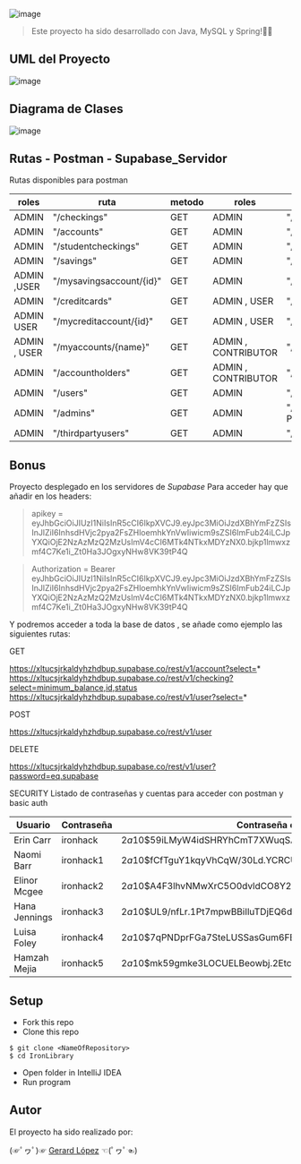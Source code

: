 ![image](https://user-images.githubusercontent.com/72072309/205083754-e000dd47-8302-4cf8-9791-33826d9d9bf9.png)

> Este proyecto ha sido desarrollado con Java, MySQL y Spring!🐱‍💻



## UML del Proyecto

![image](https://user-images.githubusercontent.com/72072309/205115044-f51ff48d-1867-48c5-9e4a-a2e052cf4b16.png)


## Diagrama de Clases

![image](https://user-images.githubusercontent.com/72072309/205298752-b837bcac-42ab-419f-8d06-f752332f9371.png)

## Rutas - Postman - Supabase_Servidor

Rutas disponibles para postman

| roles  | ruta | metodo |roles  | ruta | metodo |
| ------------- | ------------- | ------------- |------------- | ------------- | ------------- |
| ADMIN   | "/checkings"  | GET  | ADMIN   | "/checkings"  | POST  |
| ADMIN  | "/accounts" | GET  | ADMIN   | "/accountholders" | POST  |
| ADMIN  | "/studentcheckings" | GET  | ADMIN   | "/users"  | POST  |
| ADMIN  | "/savings" | GET  | ADMIN   | "/admins"  | POST  |
| ADMIN ,USER | "/mysavingsaccount/{id}" | GET  | ADMIN   | "/thirdpartyusers"  | POST  |
| ADMIN  | "/creditcards" | GET  | ADMIN , USER | "/transfer"  | PATCH  |
| ADMIN USER | "/mycreditaccount/{id}" | GET  | ADMIN , USER | "/retrieveMoney"  | PATCH  |
| ADMIN , USER| "/myaccounts/{name}" | GET  | ADMIN , CONTRIBUTOR | "/thirdpartyusers/{hashedKey}"  | PATCH  |
| ADMIN  | "/accountholders" | GET  | ADMIN , CONTRIBUTOR | "/thirdpartyusers/recieve/{hashedKey}" | PATCH  |
| ADMIN  | "/users" | GET  | ADMIN   | "/checkings/{id}"  | DELETE  |
| ADMIN  | "/admins" | GET  | ADMIN   | "/admins/{name}" (las mismas que POST)  | DELETE  |
| ADMIN  | "/thirdpartyusers" | GET  | ADMIN   | "/thirdpartyusers/{name}" | DELETE  |

## Bonus

Proyecto desplegado en los servidores de *Supabase*
Para acceder hay que añadir en los headers:

>  apikey = eyJhbGciOiJIUzI1NiIsInR5cCI6IkpXVCJ9.eyJpc3MiOiJzdXBhYmFzZSIsInJlZiI6InhsdHVjc2pya2FsZHloemhkYnVwIiwicm9sZSI6ImFub24iLCJpYXQiOjE2NzAzMzQ2MzUsImV4cCI6MTk4NTkxMDYzNX0.bjkp1lmwxzmf4C7Ke1i_Zt0Ha3JOgxyNHw8VK39tP4Q

> Authorization = Bearer eyJhbGciOiJIUzI1NiIsInR5cCI6IkpXVCJ9.eyJpc3MiOiJzdXBhYmFzZSIsInJlZiI6InhsdHVjc2pya2FsZHloemhkYnVwIiwicm9sZSI6ImFub24iLCJpYXQiOjE2NzAzMzQ2MzUsImV4cCI6MTk4NTkxMDYzNX0.bjkp1lmwxzmf4C7Ke1i_Zt0Ha3JOgxyNHw8VK39tP4Q

Y podremos acceder a toda la base de datos , se añade como ejemplo las siguientes rutas:

GET

https://xltucsjrkaldyhzhdbup.supabase.co/rest/v1/account?select=*
https://xltucsjrkaldyhzhdbup.supabase.co/rest/v1/checking?select=minimum_balance,id,status
https://xltucsjrkaldyhzhdbup.supabase.co/rest/v1/user?select=*

POST

https://xltucsjrkaldyhzhdbup.supabase.co/rest/v1/user

DELETE

https://xltucsjrkaldyhzhdbup.supabase.co/rest/v1/user?password=eq.supabase

SECURITY
Listado de contraseñas y cuentas para acceder con postman y basic auth

| Usuario  | Contraseña | Contraseña con Hash | Usuario  | Contraseña | Contraseña con Hash |
| ------------- | ------------- | ------------- | ------------- | ------------- | ------------- |
| Erin Carr  | ironhack  | $2a$10$59iLMyW4idSHRYhCmT7XWuqSAifxdgs1L83K9GkSdU9EepokO/Bwe  | Administrador1  | Administrador1  | $2a$10$aNbrPfc4HN.aiaCJcWNLzuL4mrtebb8c828X0RL0UStAIAAaWNCRO  |
| Naomi Barr  | ironhack1  | $2a$10$fCfTguY1kqyVhCqW/30Ld.YCRCUDwa81YjFQ51oKkYrUEQFRAHHDu | Administrador2  | Administrador2  | $2a$10$QHGf2H2SlH4X2Huf9vQx3e4LDvtetWYYGJslu6QuNrWCNvAoaw8hC  |
| Elinor Mcgee | ironhack2  | $2a$10$A4F3lhvNMwXrC5O0dvldCO8Y2tRR/fV9PPDxWPBhn2wyrVC4K1Jii  | UsuarioExterno1  | UsuarioExterno1  | $2a$10$AxUCPszLtqLpv7Gh0/VH5eodHmh0Q.kANC5SUT72rvg9LUhfNqS3W |
| Hana Jennings  | ironhack3  | $2a$10$UL9/nfLr.1Pt7mpwBBiIluTDjEQ6ds/44PwJO8v2n3mquLA7PtLUS  | UsuarioExterno2  | UsuarioExterno2  | $2a$10$.x.Dxo0igRQebJXuqcHgMecJScWsaxwtp41gOcMJKu6ZnJyzB/Yc6  |
| Luisa Foley  | ironhack4 | $2a$10$7qPNDprFGa7SteLUSSasGum6FBOTarKTVnDn.zf9ELoxhNO0ux6o2  | UsuarioExterno3  | UsuarioExterno3  | $2a$10$Jh5tdfXa83J0qnnq45Q17eXlUfW9y1WRUCwvKyqlFb1t9uIcO6G5S  |
| Hamzah Mejia  | ironhack5  | $2a$10$mk59gmke3LOCUELBeowbj.2EtcXX6POriTyKFaB8XKTWJEIt/2UN2  |



## Setup

- Fork this repo
- Clone this repo

```shell
$ git clone <NameOfRepository>
$ cd IronLibrary
```

- Open folder in IntelliJ IDEA
- Run program

## Autor
El proyecto ha sido realizado por:

(☞ﾟヮﾟ)☞   [Gerard López](https://github.com/GerardLopezGarcia)   ☜(ﾟヮﾟ☜)


